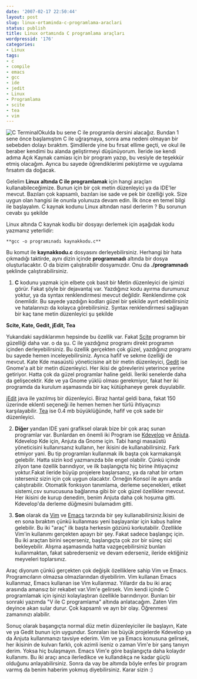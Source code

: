 ```yaml
---
date: '2007-02-17 22:50:44'
layout: post
slug: linux-ortaminda-c-programlama-araclari
status: publish
title: Linux ortamında C programlama araçları
wordpressid: '176'
categories:
- Linux
tags:
- c
- compile
- emacs
- gcc
- ide
- jedit
- Linux
- Programlama
- scite
- tea
- vim
---
```


![C Terminal](http://arsln.org/image/cprogterminal.jpg)Okulda bu sene C ile programla dersini alacağız. Bundan 1 sene önce başlamıştım C ile uğraşmaya, sonra ama nedeni olmayan bir sebebden dolayı bıraktım. Şimdilerde yine bu fırsat ellime geçti, ve okul ile beraber kendimi bu alanda geliştirmeyi düşünüyorum. İleride ise kendi adıma Açık Kaynak camiası için bir program yazıp, bu vesiyle de teşekkür etmiş olacağım. Ayrıca bu sayede öğrendiklerimi pekiştirme ve uygulama fırsatım  da doğacak.

Gelelim **Linux altında C ile programlamak** için hangi araçları kullanabileceğimize. Bunun için bir çok metin düzenleyici ya da IDE'ler mevcut.  Bazıları çok kapsamlı, bazıları ise sade ve pek bir özelliği yok. Size uygun olan hangisi ile onunla yolunuza devam edin. İlk önce en temel bilgi ile başlayalım. C kaynak kodunu Linux altından nasıl derlerim ? Bu sorunun cevabı şu şekilde



Linux altında C kaynak kodlu bir dosyayı derlemek için aşağıdak kodu yazmanız yeterlidir:

`**gcc -o programınadı kaynakkodu.c**`
  


Bu komut ile **kaynakkodu.c** dosyasını derleyebilirsiniz. Herhangi bir hata çıkmadığı taktirde, aynı dizin içinde **programınadı** altında bir dosya oluşturlacaktır. O da bizim çalıştırabilir dosyamızdır. Onu da **./programınadı** şeklinde çalıştırabilirsiniz.



	
  1. **C** kodunu yazmak için elbete çok basit bir Metin düzenleyici de işimizi görür. Fakat şöyle bir dejavantaj var.  Yazdığınız kodu ayırma durumunuz yoktur, ya da syntax renklendirmesi mevcut değildir. Renklendirme çok önemlidir. Bu sayede yazdığın kodları güzel bir şekilde ayırt edebilirsiniz ve hatalarınızı da kolayca görebilirsiniz. Syntax renklendirmesi sağlayan bir kaç tane metin düzenleyici şu şekilde

  

**Scite, Kate, Gedit, jEdit, Tea**
  

Yukarıdaki saydıklarımın hepsinde bu özellik var. Fakat [Scite](http://scintilla.sourceforge.net/) programın bir güzelliği daha var. o da şu. C ile yazdığınız programı direkt programın içinden derleyebilirsiniz. Bu özellik gerçekten çok güzel, yazdığınız programı bu sayede hemen inceleyebilirsiniz. Ayrıca hafif ve sekme özelliği de mevcut. Kate Kde masaüstü yöneticisine ait bir metin düzenleyici, [Gedit](http://www.gnome.org/projects/gedit/) ise Gnome'a ait bir metin düzenleyici. Her ikisi de görevlerini yeterince yerine getiriyor. Hatta çok da güzel programlar haline geldi. İleriki senelerde daha da gelişecektir. Kde ve ya Gnome yüklü olması gerekmiyor, fakat her iki programda da kurulum aşamasında bir kaç kütüphaneye gerek duyulabilir.

[jEdit](http://www.jedit.org/) java ile yazılmış bir düzenleyici. Biraz hantal geldi bana, fakat 150 üzerinde eklenti seçeneği ile hemen hemen her türlü ihtiyaçınızı karşılayabilir. [Tea](http://tea-editor.sourceforge.net/) ise 0.4 mb büyüklüğünde, hafif ve çok sade bir düzenleyici.



	
  2. **Diğer** yandan IDE yani grafiksel olarak bize bir çok araç sunan programlar var. Bunlardan en önemli iki Program ise [Kdevelop](http://www.kdevelop.org/) ve [Anjuta](http://http://anjuta.sourceforge.net/). Kdevelop Kde için, Anjuta da Gnome için. Tabi hangi masaüstü yöneticisini kullanırsanız kullanın, her ikisini de kullanabilirsiniz. Fark etmiyor yani. Bu tip programları kullanmak ilk başta çok karmakarışık gelebilir. Hatta sizin kod yazmanızda bile engel olabilir. Çünkü içinde zilyon tane özellik barındıyor, ve ilk başlangıçta hiç birine ihtiyaçınız yoktur.Fakat ileride büyüp projelere başlarsanız, ya da rahat bir ortam isterseniz sizin için çok uygun olacaktır. Örneğin Konsol ile aynı anda çalıştırabilir. Otomatik fonksyon tanımlama, derleme seçenekleri, etiket sistemi,csv sunucusuna bağlanma gibi bir çok güzel özellikler mevcut. Her ikisini de kurup denedim, benim Anjuta daha çok hoşuma gitti. Kdevelop'da derleme düğmesini bulamadım gitti.


  

	
  3. **Son** olarak da [Vim](http://www.vim.org/) ve [Emacs](http://www.gnu.org/software/emacs/) tarzında bir şey kullanabilirsiniz.İkisini de en sona bıraktım çünkü kullanması yeni başlayanlar için kabus haline gelebilir. Bu iki "araç" ilk başta herkesin gözünü korkutabilir. Özellikle Vim'in kullanımı gerçekten apayrı bir şey. Fakat sadece başlangıç için. Bu iki araçtan birini seçerseniz, başlangıçta çok zor bir süreç sizi bekleyebilir. Alışma aşamasında hatta vazgeçebilirsiniz bunları kullanmaktan, fakat sabrederseniz ve devam ederseniz, ileride ektiğiniz meyveleri toplarsınız.

Araç diyorum çünkü gerçekten çok değişik özelliklere sahip Vim ve Emacs. Programcıların olmazsa olmazlarından diyebilirim. Vim kullanan Emacs kullanmaz, Emacs kullanan ise Vim kullanmaz. Yıllardır da bu iki araç arasında amansız bir rekabet var.Vim'e gelirsek. Vim kendi içinde C programlamak için işinizi kolaylaştıran özellikle barındırıyor. Bunları bir sonraki yazımda "V ile C programlama" altında anlatacağım. Zaten Vim deyince akan sular durur. Çok kapsamlı ve ayrı bir olay. Öğrenmesi zamanınızı alabilir.




Sonuç olarak başangıçta normal düz metin düzenleyiciler ile başlayın, Kate ve ya Gedit bunun için uygundur. Sonraları ise büyük projelerde Kdevelop ya da Anjuta kullanmanızı tavsiye ederim. Vim ve ya Emacs konusuna gelirsek, her ikisinin de kulvarı farklı, çok azimli iseniz o zaman Vim'e bir şanş tanıyın derim. Yoksa hiç bulaşmayın. Emacs Vim'e göre başlangıçta daha kolaydır kullanımı. Bu iki araçı anca  ilerledikce ve kullandıkça ne kadar güçlü olduğunu anlayabilirsiniz. Sonra da vay be altımda böyle enfes bir program varmış da benim haberim yokmuş diyebilirsiniz. Karar sizin :)
